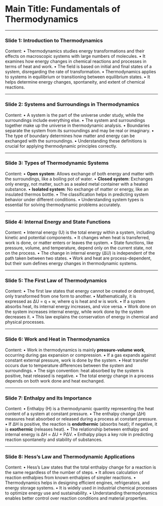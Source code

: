 # Main Title: **Fundamentals of Thermodynamics**

---

### **Slide 1: Introduction to Thermodynamics**
Content:
• Thermodynamics studies energy transformations and their effects on macroscopic systems with large numbers of molecules.
• It examines how energy changes in chemical reactions and processes in terms of heat and work.
• The field is based on initial and final states of a system, disregarding the rate of transformation.
• Thermodynamics applies to systems in equilibrium or transitioning between equilibrium states.
• It helps determine energy changes, spontaneity, and extent of chemical reactions.

---

### **Slide 2: Systems and Surroundings in Thermodynamics**
Content:
• A system is the part of the universe under study, while the surroundings include everything else.
• The system and surroundings together make up the universe in thermodynamic analysis.
• Boundaries separate the system from its surroundings and may be real or imaginary.
• The type of boundary determines how matter and energy can be exchanged with the surroundings.
• Understanding these definitions is crucial for applying thermodynamic principles correctly.

---

### **Slide 3: Types of Thermodynamic Systems**
Content:
• **Open system**: Allows exchange of both energy and matter with the surroundings, like a boiling pot of water.
• **Closed system**: Exchanges only energy, not matter, such as a sealed metal container with a heated substance.
• **Isolated system**: No exchange of matter or energy, like an insulated thermos bottle.
• The classification helps in predicting system behavior under different conditions.
• Understanding system types is essential for solving thermodynamic problems accurately.

---

### **Slide 4: Internal Energy and State Functions**
Content:
• Internal energy (U) is the total energy within a system, including kinetic and potential components.
• It changes when heat is transferred, work is done, or matter enters or leaves the system.
• State functions, like pressure, volume, and temperature, depend only on the current state, not on the process.
• The change in internal energy (ΔU) is independent of the path taken between two states.
• Work and heat are process-dependent, but their sum defines energy changes in thermodynamic systems.

---

### **Slide 5: The First Law of Thermodynamics**
Content:
• The first law states that energy cannot be created or destroyed, only transformed from one form to another.
• Mathematically, it is expressed as ΔU = q + w, where q is heat and w is work.
• If a system absorbs heat, its internal energy increases, and vice versa.
• Work done on the system increases internal energy, while work done by the system decreases it.
• This law explains the conservation of energy in chemical and physical processes.

---

### **Slide 6: Work and Heat in Thermodynamics**
Content:
• Work in thermodynamics is mainly **pressure-volume work**, occurring during gas expansion or compression.
• If a gas expands against constant external pressure, work is done by the system.
• Heat transfer occurs due to temperature differences between the system and surroundings.
• The sign convention: heat absorbed by the system is positive, heat released is negative.
• The total energy change in a process depends on both work done and heat exchanged.

---

### **Slide 7: Enthalpy and Its Importance**
Content:
• Enthalpy (H) is a thermodynamic quantity representing the heat content of a system at constant pressure.
• The enthalpy change (ΔH) measures heat absorbed or released during a process at constant pressure.
• If ΔH is positive, the reaction is **endothermic** (absorbs heat); if negative, it is **exothermic** (releases heat).
• The relationship between enthalpy and internal energy is ΔH = ΔU + PΔV.
• Enthalpy plays a key role in predicting reaction spontaneity and stability of substances.

---

### **Slide 8: Hess’s Law and Thermodynamic Applications**
Content:
• Hess’s Law states that the total enthalpy change for a reaction is the same regardless of the number of steps.
• It allows calculation of reaction enthalpies from known enthalpies of simpler reactions.
• Thermodynamics helps in designing efficient engines, refrigerators, and energy storage systems.
• It is widely used in industrial chemical processes to optimize energy use and sustainability.
• Understanding thermodynamics enables better control over reaction conditions and material properties.

